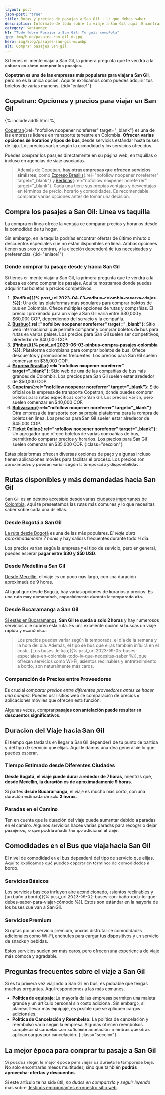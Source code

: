 ```yaml
---
layout: post
json-post: "true"
title: Rutas y precios de pasajes a San Gil | Lo que debes saber
description: Infórmate de todo sobre tu viaje a San Gil aquí. Encontraras cómo comprar pasajes y qué llevar. ¡Haz clic para obtener todos los detalles!
category: Santander
h1: "Todo Sobre Pasajes a San Gil: Tu guía completa"
jpg: img/blog/pasajes-san-gil-m.jpg
hero: img/blog/pasajes-san-gil-m.webp
alt: Comprar pasajes San gil
---
```

Si tienes en mente viajar a San Gil, la primera pregunta que te vendrá a la cabeza es cómo comprar los pasajes.

**Copetran es una de las empresas más populares para viajar a San Gil**, pero no es la única opción. Aquí te explicamos cómo puedes adquirir tus boletos de varias maneras.
{:id="enlace1"}

## Copetran: Opciones y precios para viajar en San Gil

{% include add5.html %}

[Copetran](https://www.copetran.com.co/){:rel="nofollow noopener noreferrer" target="_blank"} es una de las empresas líderes en transporte terrestre en Colombia. **Ofrecen varias opciones de horarios y tipos de bus**, desde servicios estándar hasta buses de lujo. Los precios varían según la comodidad y los servicios ofrecidos.

Puedes comprar los pasajes directamente en su página web, en taquillas o incluso en agencias de viaje asociadas.

> Además de Copetran, **hay otras empresas que ofrecen servicios similares**, como [Expreso Brasilia](https://www.bing.com/ck/a?!&&p=b2f667a609bb5e82JmltdHM9MTY5MjkyMTYwMCZpZ3VpZD0yOGRlMjQ4NS0zMDg4LTY3MzItMDQwYy0zN2ZkMzEyNzY2MDgmaW5zaWQ9NTIwMg&ptn=3&hsh=3&fclid=28de2485-3088-6732-040c-37fd31276608&psq=expreso+brasilia&u=a1aHR0cHM6Ly93d3cuZXhwcmVzb2JyYXNpbGlhLmNvbS8&ntb=1){:rel="nofollow noopener noreferrer" target="_blank"} y [Berlinas](https://www.berlinasdelfonce.com/rutas-y-horarios/){:rel="nofollow noopener noreferrer" target="_blank"}. Cada una tiene sus propias ventajas y desventajas en términos de precio, horario y comodidades. Es recomendable comparar varias opciones antes de tomar una decisión.

## Compra los pasajes a San Gil: Línea vs taquilla

La compra en línea ofrece la ventaja de comparar precios y horarios desde la comodidad de tu hogar.

Sin embargo, en la taquilla podrías encontrar ofertas de último minuto o descuentos especiales que no están disponibles en línea. Ambas opciones tienen sus pros y contras, y la elección dependerá de tus necesidades y preferencias.
{:id="enlace1"}

### Dónde comprar tu pasaje desde y hacia San Gil

Si tienes en mente viajar a San Gil, la primera pregunta que te vendrá a la cabeza es cómo comprar los pasajes. Aquí te mostramos donde puedes adquirir tus boletos a precios competitivos.  

1. **[RedBus]({% post_url 2023-04-03-redbus-colombia-reserva-viajes %})**: Una de las plataformas más populares para comprar boletos de bus en Colombia. Ofrece múltiples opciones de rutas y compañías. El precio aproximado para un viaje a San Gil varía entre $30,000 y $60,000 COP, dependiendo del servicio y la compañía.
2. **[Busbud](https://www.busbud.com/){:rel="nofollow noopener noreferrer" target="_blank"}**: Sitio web internacional que permite comparar y comprar boletos de bus para rutas en varios países. Los precios para San Gil suelen ser competitivos, alrededor de $40,000 COP.
3. **[Pinbus]({% post_url 2023-06-02-pinbus-compra-pasajes-colombia %})**: Plataforma colombiana para comprar boletos de bus. Ofrece descuentos y promociones frecuentes. Los precios para San Gil suelen comenzar en $35,000 COP.
4. **[Expreso Brasilia](https://www.expresobrasilia.com/){:rel="nofollow noopener noreferrer" target="_blank"}**: Sitio web de una de las compañías de bus más grandes de Colombia. Los precios para San Gil suelen estar alrededor de $50,000 COP.
5. **[Copetran](https://www.copetran.com.co/){:rel="nofollow noopener noreferrer" target="_blank"}**: Sitio oficial de la empresa de transporte Copetran, donde puedes comprar boletos para rutas específicas como San Gil. Los precios varían, pero suelen comenzar en $40,000 COP.
6. **[Bolivariano](https://www.bolivariano.com.co/){:rel="nofollow noopener noreferrer" target="_blank"}**: Otra empresa de transporte con su propia plataforma para la compra de boletos en línea. Los precios para San Gil suelen estar alrededor de $45,000 COP.
7. **[Ticket Online](https://www.ticketonline.com.co/){:rel="nofollow noopener noreferrer" target="_blank"}**: Un agregador que ofrece boletos de varias compañías de bus, permitiendo comparar precios y horarios. Los precios para San Gil suelen comenzar en $35,000 COP.
{:class="seccion"}

Estas plataformas ofrecen diversas opciones de pago y algunas incluso tienen aplicaciones móviles para facilitar el proceso. Los precios son aproximados y pueden variar según la temporada y disponibilidad.

## Rutas disponibles y más demandadas hacia San Gil

San Gil es un destino accesible desde varias [ciudades importantes de Colombia]({{'terminales-de-colombia'|relative_url}}). Aquí te presentamos las rutas más comunes y lo que necesitas saber sobre cada una de ellas.

### Desde Bogotá a San Gil

[La ruta desde Bogotá]({{'terminal-norte-bogota'|relative_url}}) es una de las más populares. *El viaje dura aproximadamente 7 horas* y hay salidas frecuentes durante todo el día.

Los precios varían según la empresa y el tipo de servicio, pero en general, puedes esperar **pagar entre $30 y $50 USD**.

### Desde Medellín a San Gil

[Desde Medellín]({{'terminal-de-medellin'|relative_url}}), el viaje es un poco más largo, con una duración aproximada de 9 horas.

Al igual que desde Bogotá, hay varias opciones de horarios y precios. Es una ruta muy demandada, especialmente durante la temporada alta.

### Desde Bucaramanga a San Gil

[Si estás en Bucaramanga]({{'terminal-de-bucaramanga'|relative_url}}), **San Gil te queda a solo 2 horas** y hay numerosos servicios que cubren esta ruta. Es una excelente opción si buscas un viaje rápido y económico.

> Los precios pueden variar según la temporada, el día de la semana y la hora del día. Además, el tipo de bus que elijas también influirá en el costo. [Los buses de lujo]({% post_url 2023-09-05-buses-especiales-en-colombia-todo-lo-que-necesitas-saber %}), que ofrecen servicios como Wi-Fi, asientos reclinables y entretenimiento a bordo, son naturalmente más caros.

### Comparación de Precios entre Proveedores

Es crucial *comparar precios entre diferentes proveedores antes de hacer una compra*. Puedes usar sitios web de comparación de precios o aplicaciones móviles que ofrecen esta función.

Algunas veces, comprar **pasajes con antelación puede resultar en descuentos significativos**.

## Duración del Viaje hacia San Gil

El tiempo que tardarás en llegar a San Gil dependerá de tu punto de partida y del tipo de servicio que elijas. Aquí te damos una idea general de lo que puedes esperar.

### Tiempo Estimado desde Diferentes Ciudades

**Desde Bogotá, el viaje puede durar alrededor de 7 horas**, mientras que, **desde Medellín, la duración es de aproximadamente 9 horas**.

Si partes **desde Bucaramanga**, el viaje es mucho más corto, con una duración estimada de solo **2 horas**.

### Paradas en el Camino

Ten en cuenta que la duración del viaje puede aumentar debido a paradas en el camino. Algunos servicios hacen varias paradas para recoger o dejar pasajeros, lo que podría añadir tiempo adicional al viaje.

## Comodidades en el Bus que viaja hacia San Gil

El nivel de comodidad en el bus dependerá del tipo de servicio que elijas. Aquí te explicamos qué puedes esperar en términos de comodidades a bordo.

### Servicios Básicos

Los servicios básicos incluyen aire acondicionado, asientos reclinables y [un baño a bordo]({% post_url 2023-09-02-buses-con-baño-todo-lo-que-debes-saber-para-viajar-cómodo %}). Estos son estándar en la mayoría de los buses que van a San Gil.

### Servicios Premium

Si optas por un servicio premium, podrás disfrutar de comodidades adicionales como Wi-Fi, enchufes para cargar tus dispositivos y un servicio de snacks y bebidas.

Estos servicios suelen ser más caros, pero ofrecen una experiencia de viaje más cómoda y agradable.

## Preguntas frecuentes sobre el viaje a San Gil

Si es tu primera vez viajando a San Gil en bus, es probable que tengas muchas preguntas. Aquí respondemos a las más comunes.

* **Politica de equipaje**: La mayoría de las empresas permiten una maleta grande y un artículo personal sin costo adicional. Sin embargo, si planeas llevar más equipaje, es posible que se apliquen cargos adicionales.
* **Política de Cancelación y Reembolso:** La política de cancelación y reembolso varía según la empresa. Algunas ofrecen reembolsos completos si cancelas con suficiente antelación, mientras que otras aplican cargos por cancelación.
{:class="seccion"}

## La mejor época para comprar tu pasaje a San Gil

Si puedes elegir, la mejor época para viajar es durante la temporada baja. No solo encontrarás menos multitudes, sino que también **podrás aprovechar ofertas y descuentos**.

Si este artículo te ha sido útil, *no dudes en compartirlo y seguir leyendo* más sobre [destinos emocionantes en nuestro sitio web]({{'blog'|relative_url}}).
